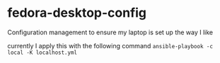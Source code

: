 # fedora-desktop-config
Configuration management to ensure my laptop is set up the way I like

currently I apply this with the following command
`ansible-playbook -c local -K localhost.yml`
